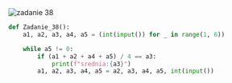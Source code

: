 <picture>
  <source srcset="../../srt/zbior_zadan/38.png" media="(prefers-color-scheme: light)">
  <source srcset="../../srt/zbior_zadan/black_38.png" media="(prefers-color-scheme: dark)">
  <img src="../../srt/zbior_zadan/black_38.png" alt="zadanie 38">
</picture>

```python
def Zadanie_38():
    a1, a2, a3, a4, a5 = (int(input()) for _ in range(1, 6))

    while a5 != 0:
        if (a1 + a2 + a4 + a5) / 4 == a3:
            print(f"srednia:{a3}")
        a1, a2, a3, a4, a5 = a2, a3, a4, a5, int(input())

```


